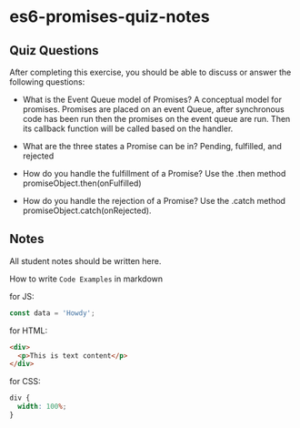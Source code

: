 # es6-promises-quiz-notes

## Quiz Questions

After completing this exercise, you should be able to discuss or answer the following questions:

- What is the Event Queue model of Promises?
  A conceptual model for promises. Promises are placed on an event Queue, after synchronous code has been run then the promises on the event queue are run. Then its callback function will be called based on the handler.

- What are the three states a Promise can be in?
  Pending, fulfilled, and rejected

- How do you handle the fulfillment of a Promise?
  Use the .then method
  promiseObject.then(onFulfilled)

- How do you handle the rejection of a Promise?
  Use the .catch method
  promiseObject.catch(onRejected).

## Notes

All student notes should be written here.

How to write `Code Examples` in markdown

for JS:

```javascript
const data = 'Howdy';
```

for HTML:

```html
<div>
  <p>This is text content</p>
</div>
```

for CSS:

```css
div {
  width: 100%;
}
```
